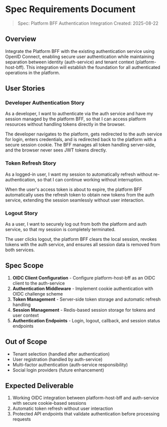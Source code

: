 # Spec Requirements Document

> Spec: Platform BFF Authentication Integration
> Created: 2025-08-22

## Overview

Integrate the Platform BFF with the existing authentication service using OpenID Connect, enabling secure user authentication while maintaining separation between identity (auth-service) and tenant context (platform-host-bff). This integration will establish the foundation for all authenticated operations in the platform.

## User Stories

### Developer Authentication Story

As a developer, I want to authenticate via the auth service and have my session managed by the platform BFF, so that I can access platform resources without handling tokens directly in the browser.

The developer navigates to the platform, gets redirected to the auth service for login, enters credentials, and is redirected back to the platform with a secure session cookie. The BFF manages all token handling server-side, and the browser never sees JWT tokens directly.

### Token Refresh Story

As a logged-in user, I want my session to automatically refresh without re-authentication, so that I can continue working without interruption.

When the user's access token is about to expire, the platform BFF automatically uses the refresh token to obtain new tokens from the auth service, extending the session seamlessly without user interaction.

### Logout Story

As a user, I want to securely log out from both the platform and auth service, so that my session is completely terminated.

The user clicks logout, the platform BFF clears the local session, revokes tokens with the auth service, and ensures all session data is removed from both services.

## Spec Scope

1. **OIDC Client Configuration** - Configure platform-host-bff as an OIDC client to the auth-service
2. **Authentication Middleware** - Implement cookie authentication with OIDC challenge scheme
3. **Token Management** - Server-side token storage and automatic refresh handling
4. **Session Management** - Redis-based session storage for tokens and user context
5. **Authentication Endpoints** - Login, logout, callback, and session status endpoints

## Out of Scope

- Tenant selection (handled after authentication)
- User registration (handled by auth-service)
- Multi-factor authentication (auth-service responsibility)
- Social login providers (future enhancement)

## Expected Deliverable

1. Working OIDC integration between platform-host-bff and auth-service with secure cookie-based sessions
2. Automatic token refresh without user interaction
3. Protected API endpoints that validate authentication before processing requests